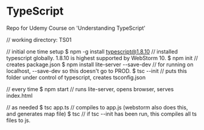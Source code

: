 # TypeScript
Repo for Udemy Course on 'Understanding TypeScript'

// working directory: TS01

// initial one time setup
$ npm -g install typescript@1.8.10 // installed typescript globally. 1.8.10 is highest supported by WebStorm 10.
$ npm init  // creates package.json
$ npm install lite-server --save-dev  // for running on localhost, --save-dev so this doesn't go to PROD.
$ tsc --init // puts this folder under control of typescript, creates tsconfig.json

// every time
$ npm start // runs lite-server, opens browser, serves index.html

// as needed
$ tsc app.ts    // compiles to app.js (webstorm also does this, and generates map file)
$ tsc   // if tsc --init has been run, this compiles all ts files to js.

